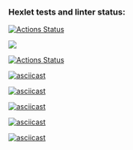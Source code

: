 ### Hexlet tests and linter status:
[![Actions Status](https://github.com/DenisFrolkin/frontend-project-lvl1/workflows/hexlet-check/badge.svg)](https://github.com/DenisFrolkin/frontend-project-lvl1/actions)

<a href="https://codeclimate.com/github/codeclimate/codeclimate/maintainability"><img src="https://api.codeclimate.com/v1/badges/a99a88d28ad37a79dbf6/maintainability" /></a>

[![Actions Status](https://github.com/DenisFrolkin/frontend-project-lvl1/actions/workflows/action.yml/badge.svg)](https://github.com/DenisFrolkin/frontend-project-lvl1/actions)

[![asciicast](https://asciinema.org/a/WIDL0AEiBpsEeBmE9saz7t8d3.svg)](https://asciinema.org/a/WIDL0AEiBpsEeBmE9saz7t8d3)

[![asciicast](https://asciinema.org/a/LSg0EcPgNLIyv6C2NaAxxL1CA.svg)](https://asciinema.org/a/LSg0EcPgNLIyv6C2NaAxxL1CA)

[![asciicast](https://asciinema.org/a/vcAfVk9wo3zXVErX0K8PRGGKS.svg)](https://asciinema.org/a/vcAfVk9wo3zXVErX0K8PRGGKS)

[![asciicast](https://asciinema.org/a/72wEIJ7cE6JwWuJElIkU996N4.svg)](https://asciinema.org/a/72wEIJ7cE6JwWuJElIkU996N4)

[![asciicast](https://asciinema.org/a/9ZO1HXKSC99vbxEHF8mY3wXDw.svg)](https://asciinema.org/a/9ZO1HXKSC99vbxEHF8mY3wXDw)
